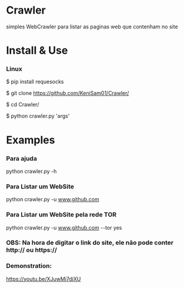 # Crawler
simples WebCrawler para listar as paginas web que contenham no site

# Install & Use
### Linux

$ pip install requesocks

$ git clone https://github.com/KeniSam01/Crawler/

$ cd Crawler/

$ python crawler.py 'args'

# Examples

### Para ajuda

python crawler.py -h

### Para Listar um WebSite

python crawler.py -u www.github.com

### Para Listar um WebSite pela rede TOR

python crawler.py -u www.github.com --tor yes

### OBS: Na hora de digitar o link do site, ele não pode conter http:// ou https://

### Demonstration:

https://youtu.be/XJuwMj7djXU

